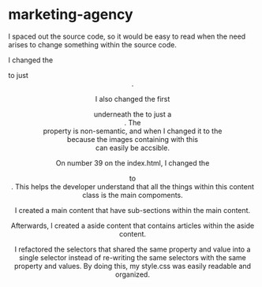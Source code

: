 # marketing-agency

I spaced out the source code, so it would be easy to read when the need arises to change something within the source code.

I changed the <div class="header"> to just <header>. 

I also changed the first <div> underneath the <span> to just a <nav>. The <div> property is non-semantic, and when I changed it to the <nav> because the images containing with this <nav> can easily be accsible. 

On number 39 on the index.html, I changed the <div class="content"> to <main class="content">. This helps the developer understand that all the things within this content class is the main compoments.

I created a main content that have sub-sections within the main content. 

Afterwards, I created a aside content that contains articles within the aside content. 

I refactored the selectors that shared the same property and value into a single selector instead of re-writing the same selectors with the same property and values. By doing this, my style.css was easily readable and organized. 
